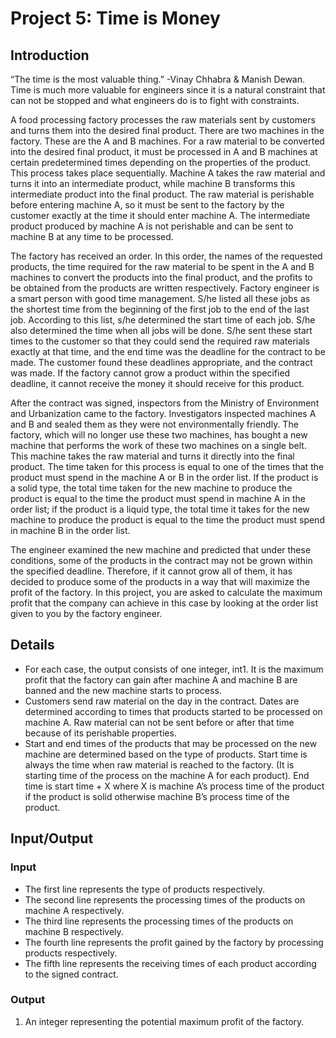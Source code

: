 # Project 5: Time is Money



## Introduction

“The time is the most valuable thing.” -Vinay Chhabra & Manish Dewan. Time is much more
valuable for engineers since it is a natural constraint that can not be stopped and what
engineers do is to fight with constraints.

A food processing factory processes the raw materials sent by customers and turns them
into the desired final product. There are two machines in the factory. These are the A and
B machines. For a raw material to be converted into the desired final product, it must be
processed in A and B machines at certain predetermined times depending on the properties
of the product. This process takes place sequentially. Machine A takes the raw material and
turns it into an intermediate product, while machine B transforms this intermediate product
into the final product. The raw material is perishable before entering machine A, so it must
be sent to the factory by the customer exactly at the time it should enter machine A. The
intermediate product produced by machine A is not perishable and can be sent to machine
B at any time to be processed.

The factory has received an order. In this order, the names of the requested products, the
time required for the raw material to be spent in the A and B machines to convert the products
into the final product, and the profits to be obtained from the products are written respectively.
Factory engineer is a smart person with good time management. S/he listed all these jobs as
the shortest time from the beginning of the first job to the end of the last job. According to
this list, s/he determined the start time of each job. S/he also determined the time when all
jobs will be done. S/he sent these start times to the customer so that they could send the
required raw materials exactly at that time, and the end time was the deadline for the contract
to be made. The customer found these deadlines appropriate, and the contract was made. If
the factory cannot grow a product within the specified deadline, it cannot receive the money
it should receive for this product.

After the contract was signed, inspectors from the Ministry of Environment and Urbanization
came to the factory. Investigators inspected machines A and B and sealed them as they
were not environmentally friendly. The factory, which will no longer use these two machines,
has bought a new machine that performs the work of these two machines on a single belt.
This machine takes the raw material and turns it directly into the final product. The time
taken for this process is equal to one of the times that the product must spend in the machine
A or B in the order list. If the product is a solid type, the total time taken for the new
machine to produce the product is equal to the time the product must spend in machine A in
the order list; if the product is a liquid type, the total time it takes for the new machine to
produce the product is equal to the time the product must spend in machine B in the order list.

The engineer examined the new machine and predicted that under these conditions, some
of the products in the contract may not be grown within the specified deadline. Therefore, if
it cannot grow all of them, it has decided to produce some of the products in a way that will
maximize the profit of the factory. In this project, you are asked to calculate the maximum
profit that the company can achieve in this case by looking at the order list given to you by
the factory engineer.



## Details

- For each case, the output consists of one integer, int1. It is the maximum profit that the
    factory can gain after machine A and machine B are banned and the new machine starts to
    process.
- Customers send raw material on the day in the contract. Dates are determined according
    to times that products started to be processed on machine A. Raw material can not be
    sent before or after that time because of its perishable properties.
- Start and end times of the products that may be processed on the new machine are
    determined based on the type of products. Start time is always the time when raw
    material is reached to the factory. (It is starting time of the process on the machine
    A for each product). End time is start time + X where X is machine A’s process time of
    the product if the product is solid otherwise machine B’s process time of the product.



## Input/Output


### Input

- The first line represents the type of products respectively.
- The second line represents the processing times of the products on machine A respectively.
- The third line represents the processing times of the products on machine B respectively.
- The fourth line represents the profit gained by the factory by processing products respectively.
- The fifth line represents the receiving times of each product according to the signed
    contract.


### Output

1. An integer representing the potential maximum profit of the factory.

